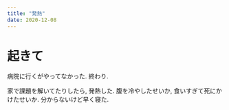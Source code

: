 ```yaml
---
title: "発熱"
date: 2020-12-08
---
```


# 起きて
病院に行くがやってなかった. 終わり.

家で課題を解いてたりしたら, 発熱した. 腹を冷やしたせいか, 食いすぎて死にかけたせいか. 分からないけど早く寝た.